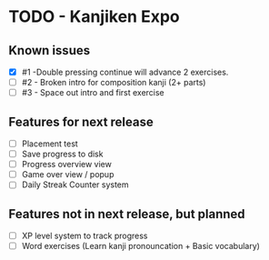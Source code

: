 # TODO - Kanjiken Expo

## Known issues

-   [x] #1 -Double pressing continue will advance 2 exercises.
-   [ ] #2 - Broken intro for composition kanji (2+ parts)
-   [ ] #3 - Space out intro and first exercise

## Features for next release

-   [ ] Placement test
-   [ ] Save progress to disk
-   [ ] Progress overview view
-   [ ] Game over view / popup
-   [ ] Daily Streak Counter system

## Features not in next release, but planned

-   [ ] XP level system to track progress
-   [ ] Word exercises (Learn kanji pronouncation + Basic vocabulary)
